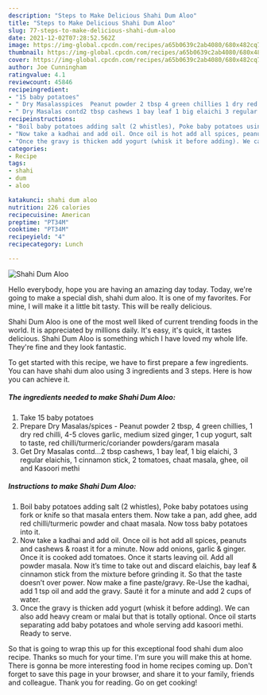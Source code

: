 ```yaml
---
description: "Steps to Make Delicious Shahi Dum Aloo"
title: "Steps to Make Delicious Shahi Dum Aloo"
slug: 77-steps-to-make-delicious-shahi-dum-aloo
date: 2021-12-02T07:28:52.562Z
image: https://img-global.cpcdn.com/recipes/a65b0639c2ab4080/680x482cq70/shahi-dum-aloo-recipe-main-photo.jpg
thumbnail: https://img-global.cpcdn.com/recipes/a65b0639c2ab4080/680x482cq70/shahi-dum-aloo-recipe-main-photo.jpg
cover: https://img-global.cpcdn.com/recipes/a65b0639c2ab4080/680x482cq70/shahi-dum-aloo-recipe-main-photo.jpg
author: Joe Cunningham
ratingvalue: 4.1
reviewcount: 45846
recipeingredient:
- "15 baby potatoes"
- " Dry Masalasspices  Peanut powder 2 tbsp 4 green chillies 1 dry red chilli 45 cloves garlic medium sized ginger 1 cup yogurt salt to taste red chilliturmericcoriander powdersgaram masala"
- " Dry Masalas contd2 tbsp cashews 1 bay leaf 1 big elaichi 3 regular elaichis 1 cinnamon stick 2 tomatoes chaat masala ghee oil and Kasoori methi"
recipeinstructions:
- "Boil baby potatoes adding salt (2 whistles), Poke baby potatoes using fork or knife so that masala enters them. Now take a pan, add ghee, add red chilli/turmeric powder and chaat masala. Now toss baby potatoes into it."
- "Now take a kadhai and add oil. Once oil is hot add all spices, peanuts and cashews &amp; roast it for a minute. Now add onions, garlic &amp; ginger. Once it is cooked add tomatoes. Once it starts leaving oil. Add all powder masala. Now it’s time to take out and discard elaichis, bay leaf &amp; cinnamon stick from the mixture before grinding it. So that the taste doesn’t over power. Now make a fine paste/gravy. Re-Use the kadhai, add 1 tsp oil and add the gravy. Sauté it for a minute and add 2 cups of water."
- "Once the gravy is thicken add yogurt (whisk it before adding). We can also add heavy cream or malai but that is totally optional. Once oil starts separating add baby potatoes and whole serving add kasoori methi. Ready to serve."
categories:
- Recipe
tags:
- shahi
- dum
- aloo

katakunci: shahi dum aloo 
nutrition: 226 calories
recipecuisine: American
preptime: "PT34M"
cooktime: "PT34M"
recipeyield: "4"
recipecategory: Lunch

---
```



![Shahi Dum Aloo](https://img-global.cpcdn.com/recipes/a65b0639c2ab4080/680x482cq70/shahi-dum-aloo-recipe-main-photo.jpg)

Hello everybody, hope you are having an amazing day today. Today, we're going to make a special dish, shahi dum aloo. It is one of my favorites. For mine, I will make it a little bit tasty. This will be really delicious.

Shahi Dum Aloo is one of the most well liked of current trending foods in the world. It is appreciated by millions daily. It's easy, it's quick, it tastes delicious. Shahi Dum Aloo is something which I have loved my whole life. They're fine and they look fantastic.




To get started with this recipe, we have to first prepare a few ingredients. You can have shahi dum aloo using 3 ingredients and 3 steps. Here is how you can achieve it.

<!--inarticleads1-->

##### The ingredients needed to make Shahi Dum Aloo:

1. Take 15 baby potatoes
1. Prepare  Dry Masalas/spices - Peanut powder 2 tbsp, 4 green chillies, 1 dry red chilli, 4-5 cloves garlic, medium sized ginger, 1 cup yogurt, salt to taste, red chilli/turmeric/coriander powders/garam masala
1. Get  Dry Masalas contd...2 tbsp cashews, 1 bay leaf, 1 big elaichi, 3 regular elaichis, 1 cinnamon stick, 2 tomatoes, chaat masala, ghee, oil and Kasoori methi




<!--inarticleads2-->

##### Instructions to make Shahi Dum Aloo:

1. Boil baby potatoes adding salt (2 whistles), Poke baby potatoes using fork or knife so that masala enters them. Now take a pan, add ghee, add red chilli/turmeric powder and chaat masala. Now toss baby potatoes into it.
1. Now take a kadhai and add oil. Once oil is hot add all spices, peanuts and cashews &amp; roast it for a minute. Now add onions, garlic &amp; ginger. Once it is cooked add tomatoes. Once it starts leaving oil. Add all powder masala. Now it’s time to take out and discard elaichis, bay leaf &amp; cinnamon stick from the mixture before grinding it. So that the taste doesn’t over power. Now make a fine paste/gravy. Re-Use the kadhai, add 1 tsp oil and add the gravy. Sauté it for a minute and add 2 cups of water.
1. Once the gravy is thicken add yogurt (whisk it before adding). We can also add heavy cream or malai but that is totally optional. Once oil starts separating add baby potatoes and whole serving add kasoori methi. Ready to serve.




So that is going to wrap this up for this exceptional food shahi dum aloo recipe. Thanks so much for your time. I'm sure you will make this at home. There is gonna be more interesting food in home recipes coming up. Don't forget to save this page in your browser, and share it to your family, friends and colleague. Thank you for reading. Go on get cooking!
